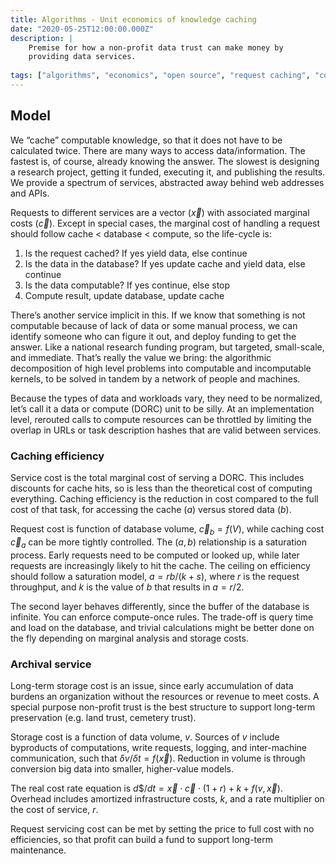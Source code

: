 ```yaml
---
title: Algorithms - Unit economics of knowledge caching
date: "2020-05-25T12:00:00.000Z"
description: |
    Premise for how a non-profit data trust can make money by
    providing data services.
    
tags: ["algorithms", "economics", "open source", "request caching", "computable knowledge", "data trust"]
---
```



## Model

We “cache” computable knowledge, so that it does not have to be calculated twice. There are many ways to access data/information. The fastest is, of course, already knowing the answer. The slowest is designing a research project, getting it funded, executing it, and publishing the results. We provide a spectrum of services, abstracted away behind web addresses and APIs.

Requests to different services are a vector ($\vec{x}$) with associated marginal costs ($\vec{c}$). Except in special cases, the marginal cost of handling a request should follow cache < database < compute, so the life-cycle is:


1. Is the request cached? If yes yield data, else continue
2. Is the data in the database? If yes update cache and yield data, else continue
3. Is the data computable? If yes continue, else stop
4. Compute result, update database, update cache

There’s another service implicit in this. If we know that something is not computable because of lack of data or some manual process, we can identify someone who can figure it out, and deploy funding to get the answer. Like a national research funding program, but targeted, small-scale, and immediate. That’s really the value we bring: the algorithmic decomposition of high level problems into computable and incomputable kernels, to be solved in tandem by a network of people and machines.

Because the types of data and workloads vary, they need to be normalized, let’s call it a data or compute (DORC) unit to be silly. At an implementation level, rerouted calls to compute resources can be throttled by limiting the overlap in URLs or task description hashes that are valid between services.


### Caching efficiency

Service cost is the total marginal cost of serving a DORC. This includes discounts for cache hits, so is less than the theoretical cost of computing everything. Caching efficiency is the reduction in cost compared to the full cost of that task, for accessing the cache ($a$) versus stored data ($b$). 

Request cost is function of database volume, $\vec{c}_b=f(V)$, while caching cost $\vec{c}_a$ can be more tightly controlled. The $(a,b)$ relationship is a saturation process. Early requests need to be computed or looked up, while later requests are increasingly likely to hit the cache. The ceiling on efficiency should follow a saturation model, $a=rb/(k+s)$, where $r$ is the request throughput, and $k$ is the value of $b$ that results in $a=r/2$.

The second layer behaves differently, since the buffer of the database is infinite. You can enforce compute-once rules. The trade-off is query time and load on the database, and trivial calculations might be better done on the fly depending on marginal analysis and storage costs. 


### Archival service

Long-term storage cost is an issue, since early accumulation of data burdens an organization without the resources or revenue to meet costs. A special purpose non-profit trust is the best structure to support long-term preservation (e.g. land trust, cemetery trust). 

Storage cost is a function of data volume, $v$. Sources of $v$ include byproducts of computations, write requests, logging, and inter-machine communication, such that $\delta v / \delta t = f(\vec{x})$. Reduction in volume is through conversion big data into smaller, higher-value models.

The real cost rate equation is $d\$/dt = \vec{x}\cdot \vec{c} \cdot (1 + r) + k + f(v,\vec{x})$. Overhead includes amortized infrastructure costs, $k$, and a rate multiplier on the cost of service, $r$.

Request servicing cost can be met by setting the price to full cost with no efficiencies, so that profit can build a fund to support long-term maintenance.